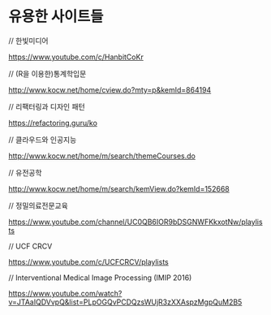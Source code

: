 # 유용한 사이트들 

// 한빛미디어

https://www.youtube.com/c/HanbitCoKr

// (R을 이용한)통계학입문

http://www.kocw.net/home/cview.do?mty=p&kemId=864194

// 리팩터링과 디자인 패턴

https://refactoring.guru/ko

// 클라우드와 인공지능

http://www.kocw.net/home/m/search/themeCourses.do

// 유전공학

http://www.kocw.net/home/m/search/kemView.do?kemId=152668

// 정밀의료전문교육

https://www.youtube.com/channel/UC0QB6IOR9bDSGNWFKkxotNw/playlists

// UCF CRCV

https://www.youtube.com/c/UCFCRCV/playlists

// Interventional Medical Image Processing (IMIP 2016)

https://www.youtube.com/watch?v=JTAaIQDVvpQ&list=PLpOGQvPCDQzsWUjR3zXXAspzMgpQuM2B5
